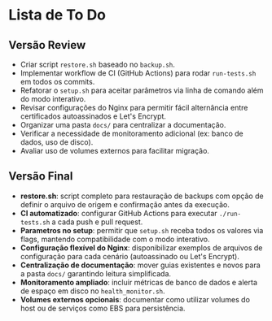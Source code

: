 # Lista de To Do

## Versão Review

- Criar script `restore.sh` baseado no `backup.sh`.
- Implementar workflow de CI (GitHub Actions) para rodar `run-tests.sh` em todos os commits.
- Refatorar o `setup.sh` para aceitar parâmetros via linha de comando além do modo interativo.
- Revisar configurações do Nginx para permitir fácil alternância entre certificados autoassinados e Let's Encrypt.
- Organizar uma pasta `docs/` para centralizar a documentação.
- Verificar a necessidade de monitoramento adicional (ex: banco de dados, uso de disco).
- Avaliar uso de volumes externos para facilitar migração.

## Versão Final

- **restore.sh**: script completo para restauração de backups com opção de definir o arquivo de origem e confirmação antes da execução.
- **CI automatizado**: configurar GitHub Actions para executar `./run-tests.sh` a cada push e pull request.
- **Parametros no setup**: permitir que `setup.sh` receba todos os valores via flags, mantendo compatibilidade com o modo interativo.
- **Configuração flexível do Nginx**: disponibilizar exemplos de arquivos de configuração para cada cenário (autoassinado ou Let's Encrypt).
- **Centralização de documentação**: mover guias existentes e novos para a pasta `docs/` garantindo leitura simplificada.
- **Monitoramento ampliado**: incluir métricas de banco de dados e alerta de espaço em disco no `health_monitor.sh`.
- **Volumes externos opcionais**: documentar como utilizar volumes do host ou de serviços como EBS para persistência.
